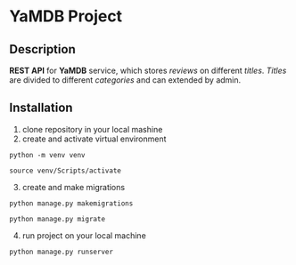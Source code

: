 # YaMDB Project
## Description
**REST API** for **YaMDB** service, which stores *reviews* on different *titles*. *Titles* are divided to different *categories* and can extended by admin. 

## Installation
1. clone repository in your local mashine
2. create and activate virtual environment

`python -m venv venv`

`source venv/Scripts/activate`   

3. create and make migrations

`python manage.py makemigrations`

`python manage.py migrate`

4. run project on your local machine

`python manage.py runserver`
